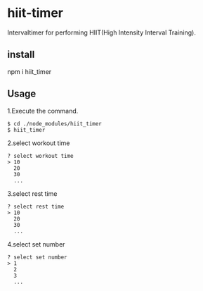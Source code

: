# hiit-timer
Intervaltimer for performing HIIT(High Intensity Interval Training).

## install
npm i hiit_timer

## Usage
1.Execute the command.

```
$ cd ./node_modules/hiit_timer
$ hiit_timer
```

2.select workout time

```
? select workout time
> 10
  20
  30
  ...
```

3.select rest time
```
? select rest time
> 10
  20
  30
  ...
```

4.select set number
```
? select set number
> 1
  2
  3
  ...
```
